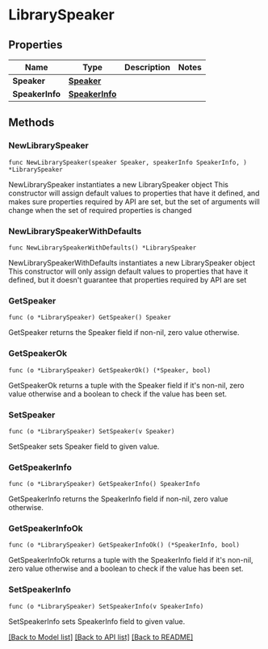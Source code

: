 # LibrarySpeaker

## Properties

Name | Type | Description | Notes
------------ | ------------- | ------------- | -------------
**Speaker** | [**Speaker**](Speaker.md) |  | 
**SpeakerInfo** | [**SpeakerInfo**](SpeakerInfo.md) |  | 

## Methods

### NewLibrarySpeaker

`func NewLibrarySpeaker(speaker Speaker, speakerInfo SpeakerInfo, ) *LibrarySpeaker`

NewLibrarySpeaker instantiates a new LibrarySpeaker object
This constructor will assign default values to properties that have it defined,
and makes sure properties required by API are set, but the set of arguments
will change when the set of required properties is changed

### NewLibrarySpeakerWithDefaults

`func NewLibrarySpeakerWithDefaults() *LibrarySpeaker`

NewLibrarySpeakerWithDefaults instantiates a new LibrarySpeaker object
This constructor will only assign default values to properties that have it defined,
but it doesn't guarantee that properties required by API are set

### GetSpeaker

`func (o *LibrarySpeaker) GetSpeaker() Speaker`

GetSpeaker returns the Speaker field if non-nil, zero value otherwise.

### GetSpeakerOk

`func (o *LibrarySpeaker) GetSpeakerOk() (*Speaker, bool)`

GetSpeakerOk returns a tuple with the Speaker field if it's non-nil, zero value otherwise
and a boolean to check if the value has been set.

### SetSpeaker

`func (o *LibrarySpeaker) SetSpeaker(v Speaker)`

SetSpeaker sets Speaker field to given value.


### GetSpeakerInfo

`func (o *LibrarySpeaker) GetSpeakerInfo() SpeakerInfo`

GetSpeakerInfo returns the SpeakerInfo field if non-nil, zero value otherwise.

### GetSpeakerInfoOk

`func (o *LibrarySpeaker) GetSpeakerInfoOk() (*SpeakerInfo, bool)`

GetSpeakerInfoOk returns a tuple with the SpeakerInfo field if it's non-nil, zero value otherwise
and a boolean to check if the value has been set.

### SetSpeakerInfo

`func (o *LibrarySpeaker) SetSpeakerInfo(v SpeakerInfo)`

SetSpeakerInfo sets SpeakerInfo field to given value.



[[Back to Model list]](../README.md#documentation-for-models) [[Back to API list]](../README.md#documentation-for-api-endpoints) [[Back to README]](../README.md)


